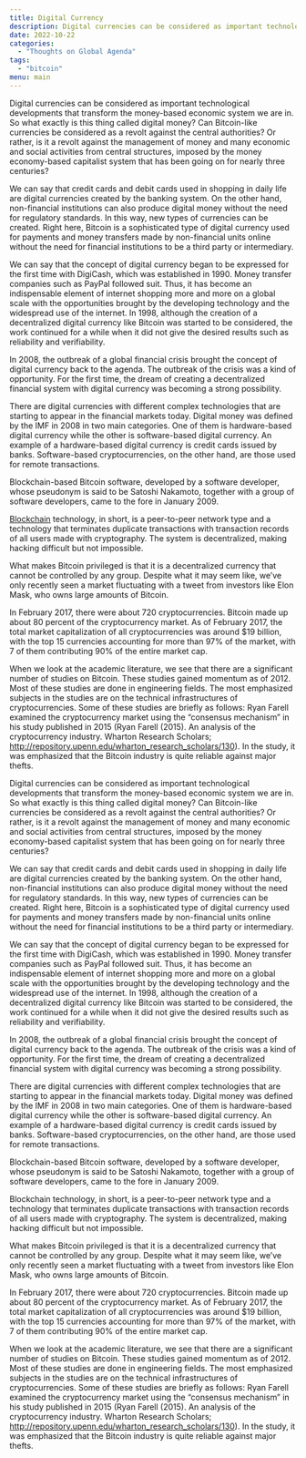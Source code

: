 ```yaml
---
title: Digital Currency
description: Digital currencies can be considered as important technological developments that transform the money-based economic system we are in. So what exactly is this thing called digital money?
date: 2022-10-22
categories:
  - "Thoughts on Global Agenda"
tags:
  - "bitcoin"
menu: main
---
```


Digital currencies can be considered as important technological developments that transform the money-based economic system we are in. So what exactly is this thing called digital money? Can Bitcoin-like currencies be considered as a revolt against the central authorities? Or rather, is it a revolt against the management of money and many economic and social activities from central structures, imposed by the money economy-based capitalist system that has been going on for nearly three centuries?

We can say that credit cards and debit cards used in shopping in daily life are digital currencies created by the banking system. On the other hand, non-financial institutions can also produce digital money without the need for regulatory standards. In this way, new types of currencies can be created. Right here, Bitcoin is a sophisticated type of digital currency used for payments and money transfers made by non-financial units online without the need for financial institutions to be a third party or intermediary.

We can say that the concept of digital currency began to be expressed for the first time with DigiCash, which was established in 1990. Money transfer companies such as PayPal followed suit. Thus, it has become an indispensable element of internet shopping more and more on a global scale with the opportunities brought by the developing technology and the widespread use of the internet. In 1998, although the creation of a decentralized digital currency like Bitcoin was started to be considered, the work continued for a while when it did not give the desired results such as reliability and verifiability.


In 2008, the outbreak of a global financial crisis brought the concept of digital currency back to the agenda. The outbreak of the crisis was a kind of opportunity. For the first time, the dream of creating a decentralized financial system with digital currency was becoming a strong possibility.

There are digital currencies with different complex technologies that are starting to appear in the financial markets today. Digital money was defined by the IMF in 2008 in two main categories. One of them is hardware-based digital currency while the other is software-based digital currency. An example of a hardware-based digital currency is credit cards issued by banks. Software-based cryptocurrencies, on the other hand, are those used for remote transactions.

Blockchain-based Bitcoin software, developed by a software developer, whose pseudonym is said to be Satoshi Nakamoto, together with a group of software developers, came to the fore in January 2009.


[Blockchain](https://arzualvan.com/blockchain-is-not-just-an-infrastructure-for-digital-currencies-it-is-a-revolutionary-invention-that-can-bring-economic-and-political-freedoms-into-our-lives/) technology, in short, is a peer-to-peer network type and a technology that terminates duplicate transactions with transaction records of all users made with cryptography. The system is decentralized, making hacking difficult but not impossible.

What makes Bitcoin privileged is that it is a decentralized currency that cannot be controlled by any group. Despite what it may seem like, we’ve only recently seen a market fluctuating with a tweet from investors like Elon Mask, who owns large amounts of Bitcoin.

In February 2017, there were about 720 cryptocurrencies. Bitcoin made up about 80 percent of the cryptocurrency market. As of February 2017, the total market capitalization of all cryptocurrencies was around $19 billion, with the top 15 currencies accounting for more than 97% of the market, with 7 of them contributing 90% of the entire market cap.


When we look at the academic literature, we see that there are a significant number of studies on Bitcoin. These studies gained momentum as of 2012. Most of these studies are done in engineering fields. The most emphasized subjects in the studies are on the technical infrastructures of cryptocurrencies. Some of these studies are briefly as follows: Ryan Farell examined the cryptocurrency market using the “consensus mechanism” in his study published in 2015 (Ryan Farell (2015). An analysis of the cryptocurrency industry. Wharton Research Scholars; http://repository.upenn.edu/wharton_research_scholars/130). In the study, it was emphasized that the Bitcoin industry is quite reliable against major thefts.

Digital currencies can be considered as important technological developments that transform the money-based economic system we are in. So what exactly is this thing called digital money? Can Bitcoin-like currencies be considered as a revolt against the central authorities? Or rather, is it a revolt against the management of money and many economic and social activities from central structures, imposed by the money economy-based capitalist system that has been going on for nearly three centuries?

We can say that credit cards and debit cards used in shopping in daily life are digital currencies created by the banking system. On the other hand, non-financial institutions can also produce digital money without the need for regulatory standards. In this way, new types of currencies can be created. Right here, Bitcoin is a sophisticated type of digital currency used for payments and money transfers made by non-financial units online without the need for financial institutions to be a third party or intermediary.

We can say that the concept of digital currency began to be expressed for the first time with DigiCash, which was established in 1990. Money transfer companies such as PayPal followed suit. Thus, it has become an indispensable element of internet shopping more and more on a global scale with the opportunities brought by the developing technology and the widespread use of the internet. In 1998, although the creation of a decentralized digital currency like Bitcoin was started to be considered, the work continued for a while when it did not give the desired results such as reliability and verifiability.


In 2008, the outbreak of a global financial crisis brought the concept of digital currency back to the agenda. The outbreak of the crisis was a kind of opportunity. For the first time, the dream of creating a decentralized financial system with digital currency was becoming a strong possibility.

There are digital currencies with different complex technologies that are starting to appear in the financial markets today. Digital money was defined by the IMF in 2008 in two main categories. One of them is hardware-based digital currency while the other is software-based digital currency. An example of a hardware-based digital currency is credit cards issued by banks. Software-based cryptocurrencies, on the other hand, are those used for remote transactions.

Blockchain-based Bitcoin software, developed by a software developer, whose pseudonym is said to be Satoshi Nakamoto, together with a group of software developers, came to the fore in January 2009.


Blockchain technology, in short, is a peer-to-peer network type and a technology that terminates duplicate transactions with transaction records of all users made with cryptography. The system is decentralized, making hacking difficult but not impossible.

What makes Bitcoin privileged is that it is a decentralized currency that cannot be controlled by any group. Despite what it may seem like, we’ve only recently seen a market fluctuating with a tweet from investors like Elon Mask, who owns large amounts of Bitcoin.

In February 2017, there were about 720 cryptocurrencies. Bitcoin made up about 80 percent of the cryptocurrency market. As of February 2017, the total market capitalization of all cryptocurrencies was around $19 billion, with the top 15 currencies accounting for more than 97% of the market, with 7 of them contributing 90% of the entire market cap.


When we look at the academic literature, we see that there are a significant number of studies on Bitcoin. These studies gained momentum as of 2012. Most of these studies are done in engineering fields. The most emphasized subjects in the studies are on the technical infrastructures of cryptocurrencies. Some of these studies are briefly as follows: Ryan Farell examined the cryptocurrency market using the “consensus mechanism” in his study published in 2015 (Ryan Farell (2015). An analysis of the cryptocurrency industry. Wharton Research Scholars; http://repository.upenn.edu/wharton_research_scholars/130). In the study, it was emphasized that the Bitcoin industry is quite reliable against major thefts.
